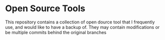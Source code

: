 # Open Source Tools

This repository contains a collection of open dource tool that I frequently use, and would like to have a backup of. They may contain modifications or be multiple commits behind the original branches
